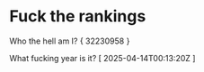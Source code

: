 # Fuck the rankings

Who the hell am I?
{ 32230958 }

What fucking year is it?
[ 2025-04-14T00:13:20Z ]
